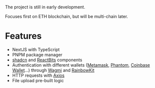 The project is still in early development.

Focuses first on ETH blockchain, but will be multi-chain later.

# Features
- NextJS with TypeScript
- PNPM package manager
- [shadcn](https://ui.shadcn.com/) and [ReactBits](https://www.reactbits.dev/) components
- Authentication with different wallets ([Metamask](https://metamask.io/), [Phantom](https://www.phantom.com/), [Coinbase Wallet](https://www.coinbase.com/fr/wallet)...) through [Wagmi](https://wagmi.sh/) and [RainbowKit](https://www.rainbowkit.com/)
- HTTP requests with [Axios](https://axios-http.com/)
- File upload pre-built logic
